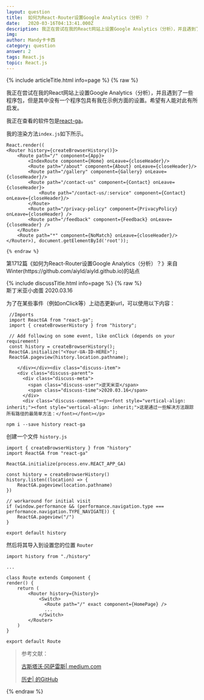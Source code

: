 ```yaml
---
layout: question
title:  如何为React-Router设置Google Analytics（分析）？
date:   2020-03-16T04:13:41.000Z
description: 我正在尝试在我的React网站上设置Google Analytics（分析），并且遇到了一些程序包，但是其中没有一个程序包具有我在示例方面的设置。希望有人...
img: 
author: Mandy卡卡西
category: question
answer: 2
tags: React.js
topic: React.js
---
```

<div class="article-root">
  <div class="article">
    {% include articleTitle.html info=page %}
    {% raw %}
    <div class="article-content"><p><font style="vertical-align: inherit;"><font style="vertical-align: inherit;">我正在尝试在我的React网站上设置Google Analytics（分析），并且遇到了一些程序包，但是其中没有一个程序包具有我在示例方面的设置。</font><font style="vertical-align: inherit;">希望有人能对此有所启发。  </font></font></p>

<p><font style="vertical-align: inherit;"><font style="vertical-align: inherit;">我正在查看的软件包是</font></font><a href="https://www.npmjs.com/package/react-ga" rel="noreferrer"><font style="vertical-align: inherit;"><font style="vertical-align: inherit;">react-ga</font></font></a><font style="vertical-align: inherit;"><font style="vertical-align: inherit;">。</font></font></p>

<p><font style="vertical-align: inherit;"><font style="vertical-align: inherit;">我的渲染方法</font></font><code>index.js</code><font style="vertical-align: inherit;"><font style="vertical-align: inherit;">如下所示。</font></font></p>

<pre><code>React.render((<font></font>
&lt;Router history={createBrowserHistory()}&gt;<font></font>
    &lt;Route path="/" component={App}&gt;<font></font>
        &lt;IndexRoute component={Home} onLeave={closeHeader}/&gt;<font></font>
        &lt;Route path="/about" component={About} onLeave={closeHeader}/&gt;<font></font>
        &lt;Route path="/gallery" component={Gallery} onLeave={closeHeader}/&gt;<font></font>
        &lt;Route path="/contact-us" component={Contact} onLeave={closeHeader}&gt;<font></font>
            &lt;Route path="/contact-us/:service" component={Contact} onLeave={closeHeader}/&gt;<font></font>
        &lt;/Route&gt;<font></font>
        &lt;Route path="/privacy-policy" component={PrivacyPolicy} onLeave={closeHeader} /&gt;<font></font>
        &lt;Route path="/feedback" component={Feedback} onLeave={closeHeader} /&gt;<font></font>
    &lt;/Route&gt;<font></font>
    &lt;Route path="*" component={NoMatch} onLeave={closeHeader}/&gt;<font></font>
&lt;/Router&gt;), document.getElementById('root'));<font></font>
</code></pre></div>
    {% endraw %}
  </div>
  <p class="winter_mark">第1712篇《如何为React-Router设置Google Analytics（分析）？》来自Winter(https://github.com/aiyld/aiyld.github.io)的站点</p>
  <div class="discuss-wrapper">
    {% include discussTitle.html info=page %}
    {% raw %}
    <div class="discuss-list">
    <div class="discuss-item">
        <div class="discuss-parent">
          <div class="discuss-meta">
            <span class="discuss-user">斯丁米亚小卤蛋</span>
            <span class="discuss-time">2020.03.16</span>
          </div>
          <div class="discuss-comment"><p><font style="vertical-align: inherit;"><font style="vertical-align: inherit;">为了在某​​些事件（例如onClick等）上动态更新url，可以使用以下内容： </font></font></p>

<pre><code> //Imports<font></font>
 import ReactGA from "react-ga";<font></font>
 import { createBrowserHistory } from "history";<font></font>
<font></font>
 // Add following on some event, like onClick (depends on your requirement)<font></font>
 const history = createBrowserHistory();<font></font>
 ReactGA.initialize("&lt;Your-UA-ID-HERE&gt;");<font></font>
 ReactGA.pageview(history.location.pathname);<font></font>
</code></pre></div>
        </div></div><div class="discuss-item">
        <div class="discuss-parent">
          <div class="discuss-meta">
            <span class="discuss-user">逆天米亚</span>
            <span class="discuss-time">2020.03.16</span>
          </div>
          <div class="discuss-comment"><p><font style="vertical-align: inherit;"><font style="vertical-align: inherit;">这是通过一些解决方法跟踪所有路径的最简单方法：</font></font></p>

<p><code>npm i --save history react-ga</code></p>

<p><font style="vertical-align: inherit;"><font style="vertical-align: inherit;">创建一个文件 </font></font><code>history.js</code></p>

<pre><code>import { createBrowserHistory } from "history"<font></font>
import ReactGA from "react-ga"<font></font>
<font></font>
ReactGA.initialize(process.env.REACT_APP_GA)<font></font>
<font></font>
const history = createBrowserHistory()<font></font>
history.listen((location) =&gt; {<font></font>
    ReactGA.pageview(location.pathname)<font></font>
})<font></font>
<font></font>
// workaround for initial visit<font></font>
if (window.performance &amp;&amp; (performance.navigation.type === performance.navigation.TYPE_NAVIGATE)) {<font></font>
    ReactGA.pageview("/")<font></font>
}<font></font>
<font></font>
export default history<font></font>
</code></pre>

<p><font style="vertical-align: inherit;"><font style="vertical-align: inherit;">然后将其导入到设置您的位置 </font></font><code>Router</code></p>

<pre><code>import history from "./history"<font></font>
<font></font>
...<font></font>
<font></font>
class Route extends Component {<font></font>
render() {<font></font>
    return (<font></font>
        &lt;Router history={history}&gt;<font></font>
            &lt;Switch&gt;<font></font>
              &lt;Route path="/" exact component={HomePage} /&gt;<font></font>
              ...<font></font>
            &lt;/Switch&gt;<font></font>
        &lt;/Router&gt;<font></font>
    )<font></font>
}<font></font>
<font></font>
export default Route<font></font>
</code></pre>

<blockquote>
  <p><font style="vertical-align: inherit;"><font style="vertical-align: inherit;">参考文献：</font></font></p>
  
  <p><a href="https://medium.com/alturasoluciones/how-to-set-up-and-use-google-analytics-in-react-apps-fb057d195d13" rel="nofollow noreferrer"><font style="vertical-align: inherit;"><font style="vertical-align: inherit;">古斯塔沃·冈萨雷斯| </font><font style="vertical-align: inherit;">medium.com</font></font></a></p>
  
  <p><a href="https://github.com/ReactTraining/history" rel="nofollow noreferrer"><font style="vertical-align: inherit;"><font style="vertical-align: inherit;">历史| </font><font style="vertical-align: inherit;">的GitHub</font></font></a></p>
</blockquote></div>
        </div></div>
    </div>
    {% endraw %}
  </div>
<div>
